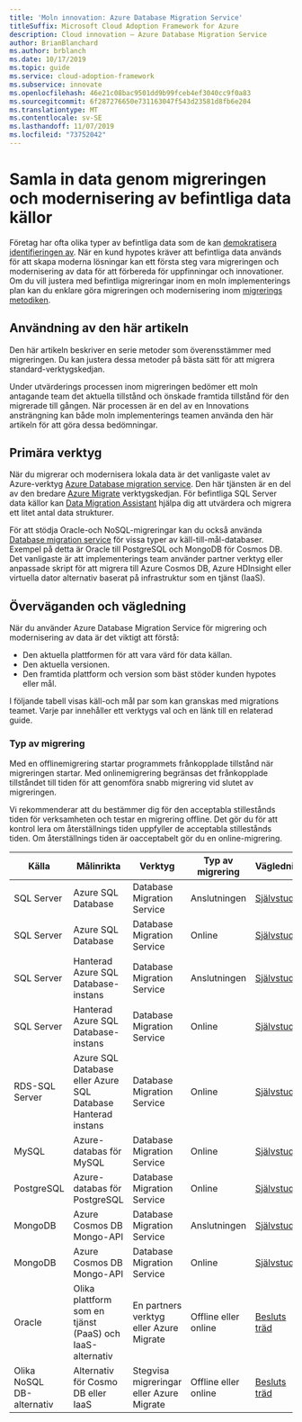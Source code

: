 ```yaml
---
title: 'Moln innovation: Azure Database Migration Service'
titleSuffix: Microsoft Cloud Adoption Framework for Azure
description: Cloud innovation – Azure Database Migration Service
author: BrianBlanchard
ms.author: brblanch
ms.date: 10/17/2019
ms.topic: guide
ms.service: cloud-adoption-framework
ms.subservice: innovate
ms.openlocfilehash: 46e21c08bac9501dd9b99fceb4ef3040cc9f0a83
ms.sourcegitcommit: 6f287276650e731163047f543d23581d8fb6e204
ms.translationtype: MT
ms.contentlocale: sv-SE
ms.lasthandoff: 11/07/2019
ms.locfileid: "73752042"
---
```

# <a name="collect-data-through-the-migration-and-modernization-of-existing-data-sources"></a>Samla in data genom migreringen och modernisering av befintliga data källor

Företag har ofta olika typer av befintliga data som de kan [demokratisera identifieringen av](../considerations/data.md). När en kund hypotes kräver att befintliga data används för att skapa moderna lösningar kan ett första steg vara migreringen och modernisering av data för att förbereda för uppfinningar och innovationer. Om du vill justera med befintliga migreringar inom en moln implementerings plan kan du enklare göra migreringen och modernisering inom [migrerings metodiken](../../migrate/index.md).

## <a name="use-of-this-article"></a>Användning av den här artikeln

Den här artikeln beskriver en serie metoder som överensstämmer med migreringen. Du kan justera dessa metoder på bästa sätt för att migrera standard-verktygskedjan.

Under utvärderings processen inom migreringen bedömer ett moln antagande team det aktuella tillstånd och önskade framtida tillstånd för den migrerade till gången. När processen är en del av en Innovations ansträngning kan både moln implementerings teamen använda den här artikeln för att göra dessa bedömningar.

## <a name="primary-toolset"></a>Primära verktyg

När du migrerar och modernisera lokala data är det vanligaste valet av Azure-verktyg [Azure Database migration service](https://docs.microsoft.com/azure/dms). Den här tjänsten är en del av den bredare [Azure Migrate](https://docs.microsoft.com/azure/migrate/migrate-services-overview) verktygskedjan. För befintliga SQL Server data källor kan [Data Migration Assistant](https://docs.microsoft.com/sql/dma/dma-overview) hjälpa dig att utvärdera och migrera ett litet antal data strukturer.

För att stödja Oracle-och NoSQL-migreringar kan du också använda [Database migration service](https://docs.microsoft.com/azure/dms) för vissa typer av käll-till-mål-databaser. Exempel på detta är Oracle till PostgreSQL och MongoDB för Cosmos DB. Det vanligaste är att implementerings team använder partner verktyg eller anpassade skript för att migrera till Azure Cosmos DB, Azure HDInsight eller virtuella dator alternativ baserat på infrastruktur som en tjänst (IaaS).

## <a name="considerations-and-guidance"></a>Överväganden och vägledning

När du använder Azure Database Migration Service för migrering och modernisering av data är det viktigt att förstå:

- Den aktuella plattformen för att vara värd för data källan.
- Den aktuella versionen.
- Den framtida plattform och version som bäst stöder kunden hypotes eller mål.

I följande tabell visas käll-och mål par som kan granskas med migrations teamet. Varje par innehåller ett verktygs val och en länk till en relaterad guide.

### <a name="migration-type"></a>Typ av migrering

Med en offlinemigrering startar programmets frånkopplade tillstånd när migreringen startar. Med onlinemigrering begränsas det frånkopplade tillståndet till tiden för att genomföra snabb migrering vid slutet av migreringen.

Vi rekommenderar att du bestämmer dig för den acceptabla stillestånds tiden för verksamheten och testar en migrering offline. Det gör du för att kontrol lera om återställnings tiden uppfyller de acceptabla stillestånds tiden. Om återställnings tiden är oacceptabelt gör du en online-migrering.

|Källa  |Målinrikta  |Verktyg  |Typ av migrering  |Vägledning  |
|---------|---------|---------|---------|---------|
|SQL Server|Azure SQL Database|Database Migration Service|Anslutningen|[Självstudie](https://docs.microsoft.com/azure/dms/tutorial-sql-server-to-azure-sql)|
|SQL Server|Azure SQL Database|Database Migration Service|Online|[Självstudie](https://docs.microsoft.com/azure/dms/tutorial-sql-server-azure-sql-online)|
|SQL Server|Hanterad Azure SQL Database-instans|Database Migration Service|Anslutningen|[Självstudie](https://docs.microsoft.com/azure/dms/tutorial-sql-server-to-managed-instance)|
|SQL Server|Hanterad Azure SQL Database-instans|Database Migration Service|Online|[Självstudie](https://docs.microsoft.com/azure/dms/tutorial-sql-server-managed-instance-online)|
|RDS-SQL Server|Azure SQL Database eller Azure SQL Database Hanterad instans|Database Migration Service|Online|[Självstudie](https://docs.microsoft.com/azure/dms/tutorial-rds-sql-server-azure-sql-and-managed-instance-online)|
|MySQL|Azure-databas för MySQL|Database Migration Service|Online|[Självstudie](https://docs.microsoft.com/azure/dms/tutorial-mysql-azure-mysql-online)|
|PostgreSQL|Azure-databas för PostgreSQL|Database Migration Service|Online|[Självstudie](https://docs.microsoft.com/azure/dms/tutorial-postgresql-azure-postgresql-online)|
|MongoDB|Azure Cosmos DB Mongo-API|Database Migration Service|Anslutningen|[Självstudie](https://docs.microsoft.com/azure/dms/tutorial-mongodb-cosmos-db)|
|MongoDB|Azure Cosmos DB Mongo-API|Database Migration Service|Online|[Självstudie](https://docs.microsoft.com/azure/dms/tutorial-mongodb-cosmos-db-online)|
|Oracle|Olika plattform som en tjänst (PaaS) och IaaS-alternativ|En partners verktyg eller Azure Migrate|Offline eller online|[Besluts träd](../../migrate/expanded-scope/data-oracle-migration.md)|
|Olika NoSQL DB-alternativ|Alternativ för Cosmo DB eller IaaS|Stegvisa migreringar eller Azure Migrate|Offline eller online|[Besluts träd](../../migrate/expanded-scope/data-no-sql-migration.md)|
